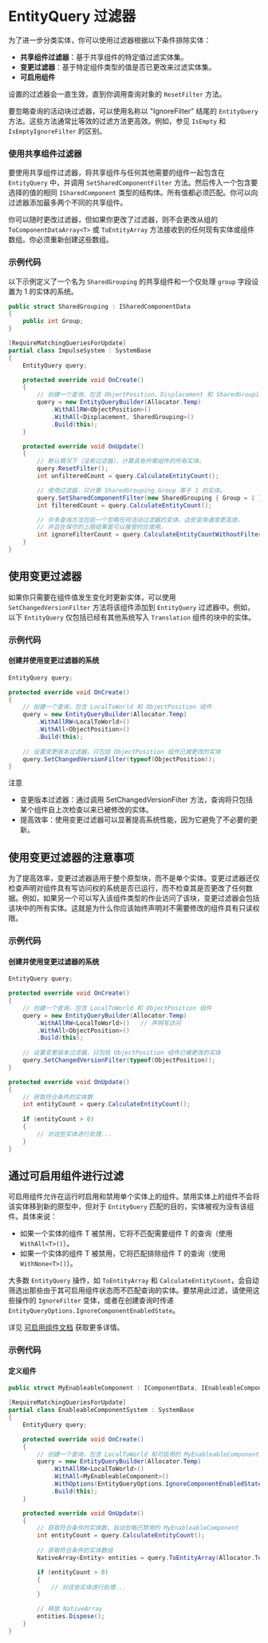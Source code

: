 # EntityQuery 过滤器

为了进一步分类实体，你可以使用过滤器根据以下条件排除实体：

* **共享组件过滤器**：基于共享组件的特定值过滤实体集。
* **变更过滤器**：基于特定组件类型的值是否已更改来过滤实体集。
* **可启用组件**

设置的过滤器会一直生效，直到你调用查询对象的 `ResetFilter` 方法。

要忽略查询的活动块过滤器，可以使用名称以 "IgnoreFilter" 结尾的 `EntityQuery` 方法。这些方法通常比等效的过滤方法更高效。例如，参见 `IsEmpty` 和 `IsEmptyIgnoreFilter` 的区别。

### 使用共享组件过滤器

要使用共享组件过滤器，将共享组件与任何其他需要的组件一起包含在 `EntityQuery` 中，并调用 `SetSharedComponentFilter` 方法。然后传入一个包含要选择的值的相同 `ISharedComponent` 类型的结构体。所有值都必须匹配。你可以向过滤器添加最多两个不同的共享组件。

你可以随时更改过滤器，但如果你更改了过滤器，则不会更改从组的 `ToComponentDataArray<T>` 或 `ToEntityArray` 方法接收到的任何现有实体或组件数组。你必须重新创建这些数组。

### 示例代码

以下示例定义了一个名为 `SharedGrouping` 的共享组件和一个仅处理 `group` 字段设置为 1 的实体的系统。

```csharp
public struct SharedGrouping : ISharedComponentData
{
    public int Group;
}

[RequireMatchingQueriesForUpdate]
partial class ImpulseSystem : SystemBase
{
    EntityQuery query;

    protected override void OnCreate()
    {
        // 创建一个查询，包含 ObjectPosition、Displacement 和 SharedGrouping 组件
        query = new EntityQueryBuilder(Allocator.Temp)
            .WithAllRW<ObjectPosition>()
            .WithAll<Displacement, SharedGrouping>()
            .Build(this);
    }

    protected override void OnUpdate()
    {
        // 默认情况下（没有过滤器），计算具有所需组件的所有实体。
        query.ResetFilter();
        int unfilteredCount = query.CalculateEntityCount();

        // 使用过滤器，只计算 SharedGrouping.Group 等于 1 的实体。
        query.SetSharedComponentFilter(new SharedGrouping { Group = 1 });
        int filteredCount = query.CalculateEntityCount();

        // 许多查询方法包括一个忽略任何活动过滤器的变体。这些变体通常更高效，
        // 并且在保守的上限结果是可以接受时应使用。
        int ignoreFilterCount = query.CalculateEntityCountWithoutFiltering();
    }
}


```

## 使用变更过滤器

如果你只需要在组件值发生变化时更新实体，可以使用 `SetChangedVersionFilter` 方法将该组件添加到 `EntityQuery` 过滤器中。例如，以下 `EntityQuery` 仅包括已经有其他系统写入 `Translation` 组件的块中的实体。

### 示例代码

#### 创建并使用变更过滤器的系统

```csharp
EntityQuery query;

protected override void OnCreate()
{
    // 创建一个查询，包含 LocalToWorld 和 ObjectPosition 组件
    query = new EntityQueryBuilder(Allocator.Temp)
        .WithAllRW<LocalToWorld>()
        .WithAll<ObjectPosition>()
        .Build(this);
    
    // 设置变更版本过滤器，只包括 ObjectPosition 组件已被更改的实体
    query.SetChangedVersionFilter(typeof(ObjectPosition));
}
```

注意

* 变更版本过滤器：通过调用 SetChangedVersionFilter 方法，查询将只包括某个组件自上次检查以来已被修改的实体。&#x20;
* 提高效率：使用变更过滤器可以显著提高系统性能，因为它避免了不必要的更新。

## 使用变更过滤器的注意事项

为了提高效率，变更过滤器适用于整个原型块，而不是单个实体。变更过滤器还仅检查声明对组件具有写访问权的系统是否已运行，而不检查其是否更改了任何数据。例如，如果另一个可以写入该组件类型的作业访问了该块，变更过滤器会包括该块中的所有实体。这就是为什么你应该始终声明对不需要修改的组件具有只读权限。

### 示例代码

#### 创建并使用变更过滤器的系统

```csharp
EntityQuery query;

protected override void OnCreate()
{
    // 创建一个查询，包含 LocalToWorld 和 ObjectPosition 组件
    query = new EntityQueryBuilder(Allocator.Temp)
        .WithAllRW<LocalToWorld>()   // 声明写访问
        .WithAll<ObjectPosition>()
        .Build(this);
    
    // 设置变更版本过滤器，只包括 ObjectPosition 组件已被更改的实体
    query.SetChangedVersionFilter(typeof(ObjectPosition));
}

protected override void OnUpdate()
{
    // 获取符合条件的实体数
    int entityCount = query.CalculateEntityCount();
    
    if (entityCount > 0)
    {
        // 对这些实体进行处理...
    }
}
```

## 通过可启用组件进行过滤

可启用组件允许在运行时启用和禁用单个实体上的组件。禁用实体上的组件不会将该实体移到新的原型中，但对于 `EntityQuery` 匹配的目的，实体被视为没有该组件。具体来说：

* 如果一个实体的组件 T 被禁用，它将不匹配需要组件 T 的查询（使用 `WithAll<T>()`）。
* 如果一个实体的组件 T 被禁用，它将匹配排除组件 T 的查询（使用 `WithNone<T>()`）。

大多数 `EntityQuery` 操作，如 `ToEntityArray` 和 `CalculateEntityCount`，会自动筛选出那些由于其可启用组件状态而不匹配查询的实体。要禁用此过滤，请使用这些操作的 `IgnoreFilter` 变体，或者在创建查询时传递 `EntityQueryOptions.IgnoreComponentEnabledState`。

详见 [可启用组件文档](https://docs.unity3d.com/Packages/com.unity.entities@latest/manual/enableable-components.html) 获取更多详情。

### 示例代码

#### 定义组件

```csharp
public struct MyEnableableComponent : IComponentData, IEnableableComponent { }

[RequireMatchingQueriesForUpdate]
partial class EnableableComponentSystem : SystemBase
{
    EntityQuery query;

    protected override void OnCreate()
    {
        // 创建一个查询，包含 LocalToWorld 和可启用的 MyEnableableComponent 组件
        query = new EntityQueryBuilder(Allocator.Temp)
            .WithAllRW<LocalToWorld>()
            .WithAll<MyEnableableComponent>()
            .WithOptions(EntityQueryOptions.IgnoreComponentEnabledState)  // 忽略组件启用状态
            .Build(this);
    }

    protected override void OnUpdate()
    {
        // 获取符合条件的实体数，自动忽略已禁用的 MyEnableableComponent
        int entityCount = query.CalculateEntityCount();
        
        // 获取符合条件的实体数组
        NativeArray<Entity> entities = query.ToEntityArray(Allocator.TempJob);

        if (entityCount > 0)
        {
            // 对这些实体进行处理...
        }

        // 释放 NativeArray
        entities.Dispose();
    }
}

```
